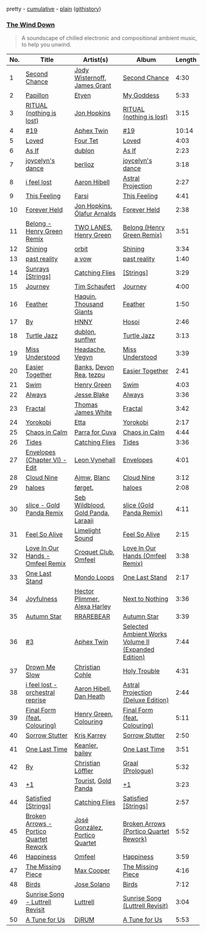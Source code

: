 pretty - [cumulative](/playlists/cumulative/The%20Wind%20Down.md) - [plain](/playlists/plain/37i9dQZF1DWYYeI1QdFxzU) ([githistory](https://github.githistory.xyz/vitokorn/spotify-playlist-archive/blob/master/playlists/plain/37i9dQZF1DWYYeI1QdFxzU))
### [The Wind Down](https://open.spotify.com/playlist/37i9dQZF1DWYYeI1QdFxzU)

> A soundscape of chilled electronic and compositional ambient music, to help you unwind.

| No. | Title | Artist(s) | Album | Length |
|---|---|---|---|---|
| 1 | [Second Chance](https://open.spotify.com/track/0IdaAvLilaPpPp4IDOpUud) | [Jody Wisternoff](https://open.spotify.com/artist/5gTVJRQmuS88nOhhdHqErL), [James Grant](https://open.spotify.com/artist/45fFrwMq6sPP5P4k1qqFi7) | [Second Chance](https://open.spotify.com/album/2rFoIkxEUTJBCZlZUk0lYS) | 4:30 |
| 2 | [Papillon](https://open.spotify.com/track/4CiujQStaOr0vSdkscN66T) | [Etyen](https://open.spotify.com/artist/1QpBNgqTcCpBJvm4hecQPk) | [My Goddess](https://open.spotify.com/album/2mssMFJJ4A9RFsdf50TF0X) | 5:33 |
| 3 | [RITUAL (nothing is lost)](https://open.spotify.com/track/7xrsufKq2fEmuUL70bi1WN) | [Jon Hopkins](https://open.spotify.com/artist/7yxi31szvlbwvKq9dYOmFI) | [RITUAL (nothing is lost)](https://open.spotify.com/album/011DfCTPYJDAcHt8Tahjei) | 3:15 |
| 4 | [#19](https://open.spotify.com/track/3zSBsvj6MWavRKfPE51395) | [Aphex Twin](https://open.spotify.com/artist/6kBDZFXuLrZgHnvmPu9NsG) | [#19](https://open.spotify.com/album/7njwofUGv4MhSLm1VblQss) | 10:14 |
| 5 | [Loved](https://open.spotify.com/track/6fUo4GlD0FbvXNTylA4o68) | [Four Tet](https://open.spotify.com/artist/7Eu1txygG6nJttLHbZdQOh) | [Loved](https://open.spotify.com/album/7z0gdOZRbERZSAq50rassb) | 4:03 |
| 6 | [As If](https://open.spotify.com/track/3QiPB7sjCdwBFbI24ewr5s) | [dublon](https://open.spotify.com/artist/5Nzul0jB2OCPX7vmCFoJXD) | [As If](https://open.spotify.com/album/70l9yOwA3Hrycu1Ls3Zp8k) | 2:23 |
| 7 | [joycelyn's dance](https://open.spotify.com/track/6OI1stBQI4YHH2ceWVIrk4) | [berlioz](https://open.spotify.com/artist/3k3RY7kR8f0vp8Cq27P141) | [joycelyn's dance](https://open.spotify.com/album/1ZmhzQQWURtuF9K7yPcAoJ) | 3:18 |
| 8 | [i feel lost](https://open.spotify.com/track/2j7IP4msk5ZdSBtPQHuVly) | [Aaron Hibell](https://open.spotify.com/artist/6KJPsGYJN54GllYOKTleaj) | [Astral Projection](https://open.spotify.com/album/5PLTq69wJgaqQC10uWFpSj) | 2:27 |
| 9 | [This Feeling](https://open.spotify.com/track/6iK0ChTEvfDY9qH9dotiuX) | [Farsi](https://open.spotify.com/artist/2nv9kDqXrE3yfgrzMtby5M) | [This Feeling](https://open.spotify.com/album/5LxqYEPtM9ceTn1FIbWiW5) | 4:41 |
| 10 | [Forever Held](https://open.spotify.com/track/1xp8KLwH1VbCcWSE1RtrBf) | [Jon Hopkins](https://open.spotify.com/artist/7yxi31szvlbwvKq9dYOmFI), [Ólafur Arnalds](https://open.spotify.com/artist/7E3BRXV9ZbCt5lQTCXMTia) | [Forever Held](https://open.spotify.com/album/4kltw3bgytAYd9DiwbeI58) | 2:38 |
| 11 | [Belong - Henry Green Remix](https://open.spotify.com/track/0kPAVLWjSX75ayVmNmszR9) | [TWO LANES](https://open.spotify.com/artist/7mnuMLgvXdCWzyB4sQCG7k), [Henry Green](https://open.spotify.com/artist/0VbDAlm2KUlKI5UhXRBKWp) | [Belong (Henry Green Remix)](https://open.spotify.com/album/4SKbQYDtZDFHUkZukFSOhZ) | 3:51 |
| 12 | [Shining](https://open.spotify.com/track/1w05kLq8yTawV2UStnkBxF) | [orbit](https://open.spotify.com/artist/6aEgar707cpB5zzGyZlyRv) | [Shining](https://open.spotify.com/album/2h2rLM0aSmNe2QNLTZuoCd) | 3:34 |
| 13 | [past reality](https://open.spotify.com/track/3RViAza4cOPuDOYPjrHSxn) | [a vow](https://open.spotify.com/artist/03vWQx7x09Nqiv7Ks0HC7C) | [past reality](https://open.spotify.com/album/6fP98Qf3uKjiuhKIFOh8ZY) | 1:40 |
| 14 | [Sunrays [Strings]](https://open.spotify.com/track/3dPjBWHW8rgJFFhy5MulzC) | [Catching Flies](https://open.spotify.com/artist/4zAOqBfNLyWFvj1e3yvypJ) | [[Strings]](https://open.spotify.com/album/7wimi5iKffa1xaBMjGL6tw) | 3:29 |
| 15 | [Journey](https://open.spotify.com/track/070DusgGH4WJKyRIXrZz6u) | [Tim Schaufert](https://open.spotify.com/artist/3PThWtcE0CEi5IUmfgTvrC) | [Journey](https://open.spotify.com/album/0arLnM5zOVRFXCMpFPJi0p) | 4:00 |
| 16 | [Feather](https://open.spotify.com/track/08STAp6b8XFXxAVGhYQ5Oj) | [Haquin](https://open.spotify.com/artist/73G2lmEVqDvqJtWQaaRZXb), [Thousand Giants](https://open.spotify.com/artist/4DE6KGYc9WvDoDy3F8trt9) | [Feather](https://open.spotify.com/album/4wpiQyWAeTMivcNHAEYXCg) | 1:50 |
| 17 | [By](https://open.spotify.com/track/5C4sp6JprCFTO9ZQcg4qXs) | [HNNY](https://open.spotify.com/artist/6Yae9Ia1nq6JLLojBzwN1r) | [Hosoi](https://open.spotify.com/album/7zhdVONU5HcwpbmC7XtXsn) | 2:46 |
| 18 | [Turtle Jazz](https://open.spotify.com/track/6Vx2Z3efuMINFSDOX1PoAu) | [dublon](https://open.spotify.com/artist/5Nzul0jB2OCPX7vmCFoJXD), [sunflwr](https://open.spotify.com/artist/1vXY7FiXJPu6j456ZcrtIF) | [Turtle Jazz](https://open.spotify.com/album/73C1QVOlWsW6qhhknFI6Ws) | 3:13 |
| 19 | [Miss Understood](https://open.spotify.com/track/7emOUo5DMccU8cg5X4uG79) | [Headache](https://open.spotify.com/artist/1iX0eIvL5iHnaDny7BBtWH), [Vegyn](https://open.spotify.com/artist/5iUnvXddCpOrbWKm7QMr6o) | [Miss Understood](https://open.spotify.com/album/1hSNwF496ybl7F25PjHiqH) | 3:39 |
| 20 | [Easier Together](https://open.spotify.com/track/5Ld5t8mpxgLRitIEEgJkbm) | [Banks](https://open.spotify.com/artist/6L9h5cN2DNOoMqFRgIv7uU), [Devon Rea](https://open.spotify.com/artist/5r4pQdeOkSMx1y2NNMDSlu), [tezpu](https://open.spotify.com/artist/4qsNTmhzMYuDilyDFbJFp2) | [Easier Together](https://open.spotify.com/album/6CYe2W8fP2MmnSJVm0Ei8X) | 2:41 |
| 21 | [Swim](https://open.spotify.com/track/76jLlcqIuqBv3SXx5fcnfW) | [Henry Green](https://open.spotify.com/artist/0VbDAlm2KUlKI5UhXRBKWp) | [Swim](https://open.spotify.com/album/7tkmjD2hcGbjZvHhpQnLBI) | 4:03 |
| 22 | [Always](https://open.spotify.com/track/4iqiJmtxOhvPKVo6cEPdVQ) | [Jesse Blake](https://open.spotify.com/artist/6bWcDlQBThaOYSZsMBIQ3X) | [Always](https://open.spotify.com/album/0g7cGfIUANYS5YNFUfoQei) | 3:36 |
| 23 | [Fractal](https://open.spotify.com/track/6X8rafA2jNs00EYtlao12t) | [Thomas James White](https://open.spotify.com/artist/6Tn5oQhfKwtNMsOmV8Mzgy) | [Fractal](https://open.spotify.com/album/5MeltqrIcaTDQzfJAunW6m) | 3:42 |
| 24 | [Yorokobi](https://open.spotify.com/track/2h4JwOuZMiBSCao8QAiwgS) | [Etta](https://open.spotify.com/artist/5wcUrjRIi6pDYKGb0UZvd2) | [Yorokobi](https://open.spotify.com/album/5mZ7OlFuS64Xi3P3J6LTWw) | 2:17 |
| 25 | [Chaos in Calm](https://open.spotify.com/track/3vnyIzDn9iG4j55utsmTFg) | [Parra for Cuva](https://open.spotify.com/artist/238y1dKPtMeFEpX3Y6H1Vr) | [Chaos in Calm](https://open.spotify.com/album/2j385Ot6ui9hL3PfuZPSam) | 4:44 |
| 26 | [Tides](https://open.spotify.com/track/2Q8JhBUBD748dc1yUZCtuM) | [Catching Flies](https://open.spotify.com/artist/4zAOqBfNLyWFvj1e3yvypJ) | [Tides](https://open.spotify.com/album/4Qf13iLtFmcyjNZt9fChJV) | 3:36 |
| 27 | [Envelopes (Chapter VI) - Edit](https://open.spotify.com/track/3JDsYB8UxGbMQNnNlAeDL0) | [Leon Vynehall](https://open.spotify.com/artist/2o7L9DNcmzocYll1o0GGTU) | [Envelopes](https://open.spotify.com/album/1A6VtF2OjVmEKErfTrNZYJ) | 4:01 |
| 28 | [Cloud Nine](https://open.spotify.com/track/4YUYErWWA2fRJOFwYUThBX) | [Ajmw](https://open.spotify.com/artist/64StAk1W7veJKQ9x0rlE2R), [Blanc](https://open.spotify.com/artist/6V9LzOosiqNwijdIFjDzYw) | [Cloud Nine](https://open.spotify.com/album/4ZEj9V2IDWZUyESpDlraBg) | 3:12 |
| 29 | [haloes](https://open.spotify.com/track/54zbMMBTlxVurjPEWe4hUs) | [førget.](https://open.spotify.com/artist/5wHfi1y1q2QxxRGa4XBUwi) | [haloes](https://open.spotify.com/album/3ToJV3r9dqHtwYPLlsoCMf) | 2:08 |
| 30 | [slice - Gold Panda Remix](https://open.spotify.com/track/2OrqhbF4qjcSki327nFA3l) | [Seb Wildblood](https://open.spotify.com/artist/51Rlwvwkj8L3zakIRr6dUV), [Gold Panda](https://open.spotify.com/artist/6xS3zemJD9h94iueQvGqVk), [Laraaji](https://open.spotify.com/artist/6sd3qv6kReAdo6WsLBtXX4) | [slice (Gold Panda Remix)](https://open.spotify.com/album/37koGE4707P8UdATM25L62) | 4:11 |
| 31 | [Feel So Alive](https://open.spotify.com/track/6T72wSyvuUJgCc8EH5wRfw) | [Limelight Sound](https://open.spotify.com/artist/39vymr3LLNqqISal4a7yUi) | [Feel So Alive](https://open.spotify.com/album/3FU3PiQqpMQzsTgEwsoqtK) | 2:15 |
| 32 | [Love In Our Hands - Omfeel Remix](https://open.spotify.com/track/13J8zbaMzeLyQ2o0duJ4dh) | [Croquet Club](https://open.spotify.com/artist/6Fn7vKaPgzA6AAIb7EhhV6), [Omfeel](https://open.spotify.com/artist/01koLF6f9W9lvfj1EIsSbQ) | [Love In Our Hands (Omfeel Remix)](https://open.spotify.com/album/02qpWAHaCW4bcK6TEOgxt6) | 3:38 |
| 33 | [One Last Stand](https://open.spotify.com/track/6Pz5Uucqu9D4XAysJMUxTA) | [Mondo Loops](https://open.spotify.com/artist/1XFN3VcuKr4tsTtQlRiTgK) | [One Last Stand](https://open.spotify.com/album/0N38YlPeHTvHw9B8xf6rou) | 2:17 |
| 34 | [Joyfulness](https://open.spotify.com/track/04l9bUZEsUkF6zy7hIjbbT) | [Hector Plimmer](https://open.spotify.com/artist/7K64vyGna9ILfEEWnLKFEV), [Alexa Harley](https://open.spotify.com/artist/7vgZqCNS2Nah7tlpo7ZjC4) | [Next to Nothing](https://open.spotify.com/album/5Kl4wtgRETX1aQU5prjKQO) | 3:36 |
| 35 | [Autumn Star](https://open.spotify.com/track/5EiQP0rUHERC8QP1OT3TrH) | [RRAREBEAR](https://open.spotify.com/artist/3CodOUadRrQoRrbcPIGLWm) | [Autumn Star](https://open.spotify.com/album/6pJnyOJKtRPq4Zfsr6rW38) | 3:39 |
| 36 | [#3](https://open.spotify.com/track/3QIpnNYnUMe1lrr5LJTStk) | [Aphex Twin](https://open.spotify.com/artist/6kBDZFXuLrZgHnvmPu9NsG) | [Selected Ambient Works Volume II (Expanded Edition)](https://open.spotify.com/album/7gpblNxStuPCUouPvlyf2i) | 7:44 |
| 37 | [Drown Me Slow](https://open.spotify.com/track/54KVbLZi755vI53RPEHI42) | [Christian Cohle](https://open.spotify.com/artist/17FYVu6ik77NQMZdl6zdsQ) | [Holy Trouble](https://open.spotify.com/album/4FRfrui9WYZE8wJpHbVzmt) | 4:31 |
| 38 | [i feel lost - orchestral reprise](https://open.spotify.com/track/7l2XviJ7uk4cijQXPd7uEO) | [Aaron Hibell](https://open.spotify.com/artist/6KJPsGYJN54GllYOKTleaj), [Dan Heath](https://open.spotify.com/artist/0DHqlyxrbPpHcR8MQqP14P) | [Astral Projection (Deluxe Edition)](https://open.spotify.com/album/3GILJJDr4pbDI3pH8lNyJr) | 2:44 |
| 39 | [Final Form (feat. Colouring)](https://open.spotify.com/track/2XbxSzIr6aFndjmUykvzTW) | [Henry Green](https://open.spotify.com/artist/0VbDAlm2KUlKI5UhXRBKWp), [Colouring](https://open.spotify.com/artist/0p4HbDx1JTF3QLaBznAOrU) | [Final Form (feat. Colouring)](https://open.spotify.com/album/4WQUxUk5X5juYuMfVTAQV6) | 5:11 |
| 40 | [Sorrow Stutter](https://open.spotify.com/track/0HL6bNzpulo1DRLmPGG6uV) | [Kris Karrey](https://open.spotify.com/artist/200b6fuQRBe2Ra2k6d0lJI) | [Sorrow Stutter](https://open.spotify.com/album/39RPb0ePvso317NSsRmoNX) | 2:50 |
| 41 | [One Last Time](https://open.spotify.com/track/4Oz7IIaDnrNXpzNWWSNt6W) | [Keanler](https://open.spotify.com/artist/1TMkg5qcE49Wc66pPls4NK), [bailey](https://open.spotify.com/artist/11cVIlWcbl4NaDtqlrVCaM) | [One Last Time](https://open.spotify.com/album/55A6vOF7lOl0RghquUwmh2) | 3:51 |
| 42 | [Ry](https://open.spotify.com/track/01hyJrAHoH26GHSWzKLeXB) | [Christian Löffler](https://open.spotify.com/artist/3tSvlEzeDnVbQJBTkIA6nO) | [Graal (Prologue)](https://open.spotify.com/album/2dS99m3T1KFseI62HtLWe8) | 5:32 |
| 43 | [+1](https://open.spotify.com/track/39UdrvsKgh1M5enXtCxkPw) | [Tourist](https://open.spotify.com/artist/2ABBMkcUeM9hdpimo86mo6), [Gold Panda](https://open.spotify.com/artist/6xS3zemJD9h94iueQvGqVk) | [+1](https://open.spotify.com/album/4FvSyKog587pT37wscO9L5) | 3:23 |
| 44 | [Satisfied [Strings]](https://open.spotify.com/track/4hUI4xL5nAiY2pAWBfohEH) | [Catching Flies](https://open.spotify.com/artist/4zAOqBfNLyWFvj1e3yvypJ) | [Satisfied [Strings]](https://open.spotify.com/album/6yWdmcKUunAkFi4V6rfV1B) | 2:57 |
| 45 | [Broken Arrows - Portico Quartet Rework](https://open.spotify.com/track/20h3zih9fIOMvupdSsBawu) | [José González](https://open.spotify.com/artist/6xrCU6zdcSTsG2hLrojpmI), [Portico Quartet](https://open.spotify.com/artist/7sYipTRgDXS2JVOPEhRutx) | [Broken Arrows (Portico Quartet Rework)](https://open.spotify.com/album/3M64RZHX596gZE5KCyhUtd) | 5:52 |
| 46 | [Happiness](https://open.spotify.com/track/5B3sPlmTPuWqkNIhPks00u) | [Omfeel](https://open.spotify.com/artist/01koLF6f9W9lvfj1EIsSbQ) | [Happiness](https://open.spotify.com/album/1IBs9mhunaMiOGQAOJzpwx) | 3:59 |
| 47 | [The Missing Piece](https://open.spotify.com/track/1y5j8Ke5GlHAhnxBqM0apw) | [Max Cooper](https://open.spotify.com/artist/0WSSKmoRbxqLf3MnXInQ2J) | [The Missing Piece](https://open.spotify.com/album/38QmZa8ks65KhvcOP9fjL9) | 4:16 |
| 48 | [Birds](https://open.spotify.com/track/7dRIjh8tx6qY0mnLNAxeOk) | [Jose Solano](https://open.spotify.com/artist/7g3JxWMf70JSuPA7A2AvTc) | [Birds](https://open.spotify.com/album/1gfPvcU1yCx1EMhcREta9T) | 7:12 |
| 49 | [Sunrise Song - Luttrell Revisit](https://open.spotify.com/track/4ut30hNj4ye8hwkHcqbwXj) | [Luttrell](https://open.spotify.com/artist/4EOyJnoiiOJ4vuNhSBArB2) | [Sunrise Song (Luttrell Revisit)](https://open.spotify.com/album/4Uc9g6bHlSNL2NzWzd6vMh) | 3:04 |
| 50 | [A Tune for Us](https://open.spotify.com/track/0gzXpTuibWmqWAlMyVyr36) | [DjRUM](https://open.spotify.com/artist/4HwlolvniI44ETSg5tajeZ) | [A Tune for Us](https://open.spotify.com/album/4sGbeN9xMT4O6mUDOSln27) | 5:53 |